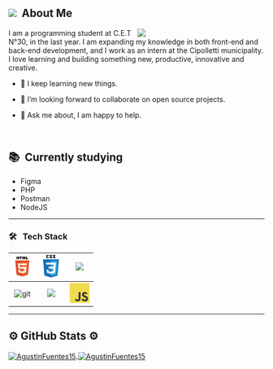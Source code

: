 <div>

  ##  <picture><img src = "https://github.com/7oSkaaa/7oSkaaa/blob/main/Images/about_me.gif?raw=true" width = 50px></picture> &nbsp;**About Me**
  <picture> <img align="right" src="https://github.com/7oSkaaa/7oSkaaa/blob/main/Images/Right_Side.gif?raw=true" width = 250px></picture>
    I am a programming student at C.E.T N°30, in the last year. I am expanding my knowledge in both front-end and back-end development, and I work as an intern at the Cipolletti municipality. I love learning and building something new, productive, innovative and creative.

  - 🌱  I keep learning new things.

  - 👯 I’m looking forward to collaborate on open source projects.

  - 💬 Ask me about, I am happy to help.

  <br>
</div>

<div>

  ## 📚 &nbsp;**Currently studying**

  - Figma
  - PHP
  - Postman
  - NodeJS

</div>

<div>
<hr>

### 🛠 &nbsp; **Tech Stack**

|<img src="https://raw.githubusercontent.com/devicons/devicon/master/icons/html5/html5-original-wordmark.svg" alt="html5" width="40"> | <img src="https://raw.githubusercontent.com/devicons/devicon/master/icons/css3/css3-original-wordmark.svg" alt="css3" width="45" height="45"/> | <img src="https://www.vectorlogo.zone/logos/typescriptlang/typescriptlang-icon.svg" width="40"> |
|:-:|:-:|:-:|
| <img src="https://www.vectorlogo.zone/logos/git-scm/git-scm-icon.svg" alt="git" width="40"> | <img src="https://github.com/user-attachments/assets/45aad903-2220-4596-8a55-f75c7d393af2" width="40"> | <img src="https://raw.githubusercontent.com/devicons/devicon/master/icons/javascript/javascript-original.svg" width="40"> |

<!-- <img src="https://www.vectorlogo.zone/logos/getpostman/getpostman-icon.svg" alt="postman" width="40"> | <img src="https://www.vectorlogo.zone/logos/php/php-ar21.svg" alt="php" width="40"> | <img src="https://raw.githubusercontent.com/devicons/devicon/master/icons/nodejs/nodejs-original-wordmark.svg" width="40"> |
-->
<hr>
</div>

<div>
  
  ## ⚙️ **GitHub Stats** ⚙️
  <a href="https://github.com/AgustinFuentes15">
    <img width=450 height=170 align="center" alt="AgustinFuentes15" src="https://github-readme-stats.vercel.app/api?username=AgustinFuentes15&theme=midnight-purple&show_icons=true&bg_color=0D1117&hide_border=true&count_private=true" />
  </a>
  <a href="https://github.com/AgustinFuentes15">
    <img align="center" alt="AgustinFuentes15" src="https://github-readme-stats.vercel.app/api/top-langs/?username=AgustinFuentes15&theme=midnight-purple&layout=compact&bg_color=0D1117&hide_border=true&count_private=true" />
  </a>
</div>

